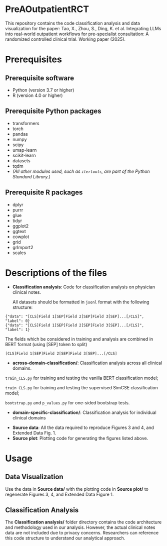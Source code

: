 # PreAOutpatientRCT
This repository contains the code classification analysis and data visualization for the paper: Tao, X., Zhou, S., Ding, K. et al. Integrating LLMs into real-world outpatient workflows for pre-specialist consultation: A randomized controlled clinical trial. Working paper (2025). 

# Prerequisites
## Prerequisite software 
* Python (version 3.7 or higher)
* R (version 4.0 or higher)
## Prerequisite Python packages
* transformers
* torch
* pandas
* numpy
* scipy
* umap-learn
* scikit-learn
* datasets
* tqdm
* *(All other modules used, such as `itertools`, are part of the Python Standard Library.)*
## Prerequisite R packages
* dplyr
* purrr
* glue
* tidyr
* ggplot2
* ggtext
* cowplot
* grid
* grImport2
* scales

# Descriptions of the files
* **Classification analysis**: Code for classification analysis on physician clinical notes.
  
  All datasets should be formatted in `jsonl` format with the following structure:
```jsonl
{"data": "[CLS]Field 1[SEP]Field 2[SEP]Field 3[SEP]...[/CLS]", "label": 0}
{"data": "[CLS]Field 1[SEP]Field 2[SEP]Field 3[SEP]...[/CLS]", "label": 1}
```
 The fields which be considered in training and analysis are combined in BERT format (using [SEP] token to split)
```
[CLS]Field 1[SEP]Field 2[SEP]Field 3[SEP]...[/CLS]
```

  - **across-domain-classification/**:
    Classification analysis across all clinical domains.
    
`train_CLS.py` for training and testing the vanilla BERT classification model;

`train_CLS.py` for training and testing the supervised SimCSE classification model;

`bootstrap.py` and `p_values.py` for one-sided bootstrap tests.

  - **domain-specific-classification/**:
    Classification analysis for individual clinical domains
* **Source data**: All the data required to reproduce Figures 3 and 4, and Extended Data Fig. 1. 
* **Source plot**: Plotting code for generating the figures listed above. 

# Usage
## Data Visualization
Use the data in **Source data/** with the plotting code in **Source plot/** to regenerate Figures 3, 4, and Extended Data Figure 1.
## Classification Analysis
The **Classification analysis/** folder directory contains the code architecture and methodology used in our analysis. However, the actual clinical notes data are not included due to privacy concerns. Researchers can reference this code structure to understand our analytical approach.


